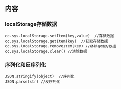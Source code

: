 ## 内容

### localStorage存储数据

```
cc.sys.localStorage.setItem(key,value)  //存储数据
cc.sys.localStorage.getItem(key)  //获取存储数据
cc.sys.localStorage.removeItem(key) //移除存储的数据
cc.sys.localStorage.clear() //清除数据
```

### 序列化和反序列化
```
JSON.stringify(object)  //序列化
JSON.parse(str) //反序列化
```